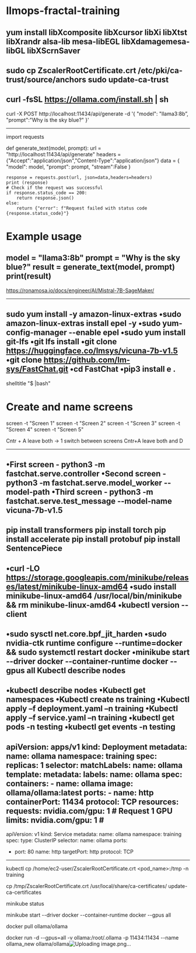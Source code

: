 # llmops-fractal-training

yum install libXcomposite libXcursor libXi libXtst libXrandr alsa-lib mesa-libEGL libXdamagemesa-libGL libXScrnSaver
------------------------------------------------
sudo cp ZscalerRootCertificate.crt /etc/pki/ca-trust/source/anchors
sudo update-ca-trust
-----------------------
curl -fsSL https://ollama.com/install.sh | sh
-----------------------------------
curl -X POST http://localhost:11434/api/generate -d '{
  "model": "llama3:8b”,
  "prompt":"Why is the sky blue?"
}'

----------------------------------
import requests

def generate_text(model, prompt):
    url = "http://localhost:11434/api/generate"
    headers = {"Accept":"application/json","Content-Type":"application/json"}
    data = {
        "model": model,
        "prompt": prompt,
        "stream":False
    }

    response = requests.post(url, json=data,headers=headers)
    print (response)
    # Check if the request was successful
    if response.status_code == 200:
        return response.json()
    else:
        return {"error": f"Request failed with status code {response.status_code}"}

# Example usage
model = "llama3:8b"
prompt = "Why is the sky blue?"
result = generate_text(model, prompt)
print(result)
------------------------------------
https://ronamosa.io/docs/engineer/AI/Mistral-7B-SageMaker/

----------------
sudo yum install -y amazon-linux-extras
•sudo amazon-linux-extras install epel -y
•sudo yum-config-manager --enable epel
•sudo yum install git-lfs
•git lfs install
•git clone  https://huggingface.co/lmsys/vicuna-7b-v1.5
•git clone https://github.com/lm-sys/FastChat.git
•cd FastChat
•pip3 install e .
--------------------------
shelltitle "$ |bash"

# Create and name screens
screen -t "Screen 1"
screen -t "Screen 2"
screen -t "Screen 3"
screen -t "Screen 4"
screen -t "Screen 5"

Cntr + A leave both -> 1 switch between screens
Cntr+A leave both and D

-------------------
•First screen - python3 -m fastchat.serve.controller
•Second screen - python3 -m fastchat.serve.model_worker --model-path
•Third screen - python3 -m fastchat.serve.test_message --model-name vicuna-7b-v1.5
-------------------------

pip install transformers
pip install torch
pip install accelerate
pip install protobuf
pip install SentencePiece
-------------------------------

•curl -LO https://storage.googleapis.com/minikube/releases/latest/minikube-linux-amd64
•sudo install minikube-linux-amd64 /usr/local/bin/minikube && rm minikube-linux-amd64
•kubectl version --client
-----------------------------
•sudo sysctl net.core.bpf_jit_harden
•sudo nvidia-ctk runtime configure --runtime=docker && sudo systemctl restart docker
•minikube start --driver docker --container-runtime docker --gpus all
Kubectl describe nodes
-------------------
•kubectl describe nodes
•Kubectl get namespaces
•Kubectl create ns training
•Kubectl apply –f deployment.yaml –n training
•Kubectl apply –f service.yaml –n training
•kubectl get pods -n testing
•kubectl get events -n testing
-----------------
apiVersion: apps/v1
kind: Deployment
metadata:
  name: ollama
  namespace: training
spec:
  replicas: 1
  selector:
    matchLabels:
      name: ollama
  template:
    metadata:
      labels:
        name: ollama
    spec:
      containers:
      - name: ollama
        image: ollama/ollama:latest
        ports:
        - name: http
          containerPort: 11434
          protocol: TCP
        resources:
          requests:
            nvidia.com/gpu: 1 # Request 1 GPU
          limits:
            nvidia.com/gpu: 1 #
---------------
apiVersion: v1
kind: Service
metadata:
  name: ollama
  namespace: training
spec:
  type: ClusterIP
  selector:
    name: ollama
  ports:
  - port: 80
    name: http
    targetPort: http
    protocol: TCP
--------------
kubectl cp /home/ec2-user/ZscalerRootCertificate.crt <pod_name>:/tmp  -n training

cp /tmp/ZscalerRootCertificate.crt /usr/local/share/ca-certificates/
update-ca-certificates

minikube status

minikube start --driver docker --container-runtime docker --gpus all

docker pull ollama/ollama


docker run -d --gpus=all -v ollama:/root/.ollama -p 11434:11434 --name ollama_new ollama/ollama![Uploading image.png…]()
